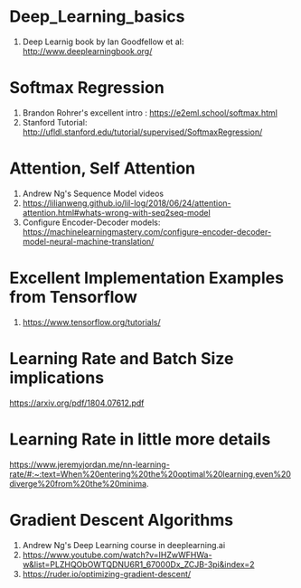 # Deep_Learning_basics
1. Deep Learnig book by Ian Goodfellow et al: http://www.deeplearningbook.org/

# Softmax Regression
1. Brandon Rohrer's excellent intro : https://e2eml.school/softmax.html
2. Stanford Tutorial: http://ufldl.stanford.edu/tutorial/supervised/SoftmaxRegression/

# Attention, Self Attention
1. Andrew Ng's Sequence Model videos
2. https://lilianweng.github.io/lil-log/2018/06/24/attention-attention.html#whats-wrong-with-seq2seq-model
3. Configure Encoder-Decoder models: https://machinelearningmastery.com/configure-encoder-decoder-model-neural-machine-translation/

# Excellent Implementation Examples from Tensorflow
1. https://www.tensorflow.org/tutorials/

# Learning Rate and Batch Size implications
https://arxiv.org/pdf/1804.07612.pdf

# Learning Rate in little more details
https://www.jeremyjordan.me/nn-learning-rate/#:~:text=When%20entering%20the%20optimal%20learning,even%20diverge%20from%20the%20minima.

# Gradient Descent Algorithms
  1. Andrew Ng's Deep Learning course in deeplearning.ai
  2. https://www.youtube.com/watch?v=IHZwWFHWa-w&list=PLZHQObOWTQDNU6R1_67000Dx_ZCJB-3pi&index=2
  3. https://ruder.io/optimizing-gradient-descent/
